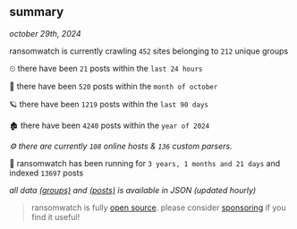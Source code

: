 
## summary
_october 29th, 2024_

ransomwatch is currently crawling `452` sites belonging to `212` unique groups

⏲ there have been `21` posts within the `last 24 hours`

🦈 there have been `520` posts within the `month of october`

🪐 there have been `1219` posts within the `last 90 days`

🏚 there have been `4240` posts within the `year of 2024`

_⚙️ there are currently `108` online hosts & `136` custom parsers._

🦕 ransomwatch has been running for `3 years, 1 months and 21 days` and indexed `13697` posts

_all data  [(groups)](http://ransomwhat.telemetry.ltd/groups) and [(posts)](http://ransomwhat.telemetry.ltd/posts) is available in JSON (updated hourly)_

> ransomwatch is fully [open source](https://github.com/joshhighet/ransomwatch#ransomwatch--). please consider [sponsoring](https://github.com/sponsors/joshhighet) if you find it useful!
